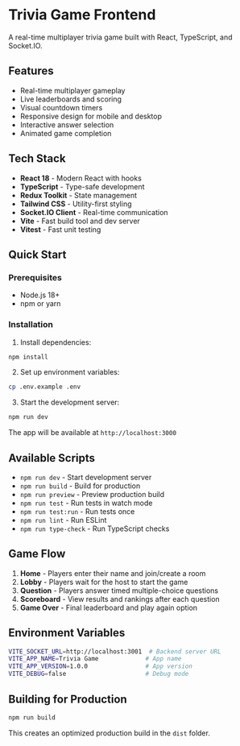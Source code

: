 # Trivia Game Frontend

A real-time multiplayer trivia game built with React, TypeScript, and Socket.IO.

## Features

- Real-time multiplayer gameplay
- Live leaderboards and scoring
- Visual countdown timers
- Responsive design for mobile and desktop
- Interactive answer selection
- Animated game completion

## Tech Stack

- **React 18** - Modern React with hooks
- **TypeScript** - Type-safe development
- **Redux Toolkit** - State management
- **Tailwind CSS** - Utility-first styling
- **Socket.IO Client** - Real-time communication
- **Vite** - Fast build tool and dev server
- **Vitest** - Fast unit testing

## Quick Start

### Prerequisites

- Node.js 18+ 
- npm or yarn

### Installation

1. Install dependencies:
```bash
npm install
```

2. Set up environment variables:
```bash
cp .env.example .env
```

3. Start the development server:
```bash
npm run dev
```

The app will be available at `http://localhost:3000`

## Available Scripts

- `npm run dev` - Start development server
- `npm run build` - Build for production
- `npm run preview` - Preview production build
- `npm run test` - Run tests in watch mode
- `npm run test:run` - Run tests once
- `npm run lint` - Run ESLint
- `npm run type-check` - Run TypeScript checks

## Game Flow

1. **Home** - Players enter their name and join/create a room
2. **Lobby** - Players wait for the host to start the game
3. **Question** - Players answer timed multiple-choice questions
4. **Scoreboard** - View results and rankings after each question
5. **Game Over** - Final leaderboard and play again option

## Environment Variables

```bash
VITE_SOCKET_URL=http://localhost:3001  # Backend server URL
VITE_APP_NAME=Trivia Game             # App name
VITE_APP_VERSION=1.0.0                # App version
VITE_DEBUG=false                      # Debug mode
```

## Building for Production

```bash
npm run build
```

This creates an optimized production build in the `dist` folder.

